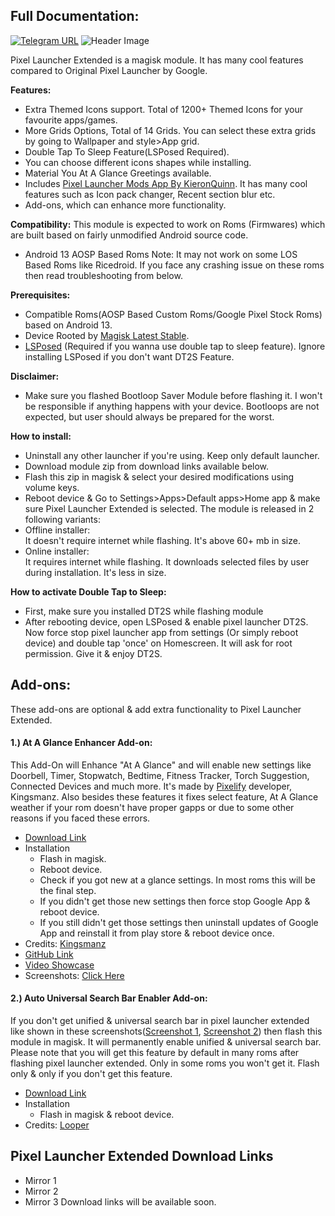 ## Full Documentation:

[![Telegram URL](https://img.shields.io/twitter/url?label=Telegram&logo=telegram&style=social&url=https%3A%2F%2Ft.me%2)](https://telegram.me/modulesrepo)
![Header Image](https://raw.githubusercontent.com/saitamasahil/Pixel-Launcher-Extended/main/banner.jpg)

Pixel Launcher Extended is a magisk module. It has many cool features compared to Original Pixel Launcher by Google.

**Features:**
- Extra Themed Icons support. Total of 1200+ Themed Icons for your favourite apps/games.
- More Grids Options, Total of 14 Grids. You can select these extra grids by going to Wallpaper and style>App grid.
- Double Tap To Sleep Feature(LSPosed Required).
- You can choose different icons shapes while installing.
- Material You At A Glance Greetings available.
- Includes [Pixel Launcher Mods App By KieronQuinn](https://github.com/KieronQuinn/PixelLauncherMods). It has many cool features such as Icon pack changer, Recent section blur etc.
- Add-ons, which can enhance more functionality.

**Compatibility:**
This module is expected to work on Roms (Firmwares) which are built based on fairly unmodified Android source code.
- Android 13 AOSP Based Roms
Note: It may not work on some LOS Based Roms like Ricedroid. If you face any crashing issue on these roms then read troubleshooting from below.

**Prerequisites:**
- Compatible Roms(AOSP Based Custom Roms/Google Pixel Stock Roms) based on Android 13.
- Device Rooted by [Magisk Latest Stable](https://github.com/topjohnwu/Magisk/releases/tag/v25.2).
- [LSPosed](https://github.com/LSPosed/LSPosed) (Required if you wanna use double tap to sleep feature). Ignore installing LSPosed if you don't want DT2S Feature.

**Disclaimer:**
- Make sure you flashed Bootloop Saver Module before flashing it. I won't be responsible if anything happens with your device. Bootloops are not expected, but user should always be prepared for the worst.

**How to install:**
- Uninstall any other launcher if you're using. Keep only default launcher.
- Download module zip from download links available below.
- Flash this zip in magisk & select your desired modifications using volume keys.
- Reboot device & Go to Settings>Apps>Default apps>Home app & make sure Pixel Launcher Extended is selected.
The module is released in 2 following variants:
- Offline installer:  
  It doesn't require internet while flashing. It's above 60+ mb in size.
- Online installer:  
  It requires internet while flashing. It downloads selected files by user during installation. It's less in size.

**How to activate Double Tap to Sleep:**
- First, make sure you installed DT2S while flashing module
- After rebooting device, open LSPosed & enable pixel launcher DT2S. Now force stop pixel launcher app from settings (Or simply reboot device) and double tap 'once' on Homescreen. It will ask for root permission. Give it & enjoy DT2S.

## Add-ons:
These add-ons are optional & add extra functionality to Pixel Launcher Extended.

#### 1.) At A Glance Enhancer Add-on:
This Add-On will Enhance "At A Glance" and will enable new settings like Doorbell, Timer, Stopwatch, Bedtime, Fitness Tracker, Torch Suggestion, Connected Devices and much more. It's made by [Pixelify](https://github.com/Kingsman44/Pixelify) developer, Kingsmanz. Also besides these features it fixes select feature, At A Glance weather if your rom doesn't have proper gapps or due to some other reasons if you faced these errors.
- [Download Link](https://www.pling.com/p/1938895/)
- Installation
  - Flash in magisk.
  - Reboot device.
  - Check if you got new at a glance settings. In most roms this will be the final step.
  - If you didn't get those new settings then force stop Google App & reboot device.
  - If you still didn't get those settings then uninstall updates of Google App and reinstall it from play store & reboot device once.
- Credits: [Kingsmanz](https://github.com/Kingsman44)
- [GitHub Link](https://github.com/Kingsman44/At-A-Glance-Enhancer)
- [Video Showcase](https://graph.org/file/5cd90b41ec3563e69c62f.mp4)
- Screenshots: [Click Here](https://graph.org/At-A-Glance-Enhancer-Screenshots-11-16)
#### 2.) Auto Universal Search Bar Enabler Add-on:
If you don't get unified & universal search bar in pixel launcher extended like shown in these screenshots([Screenshot 1](https://graph.org/file/ee8e311942af77de891c8.jpg), [Screenshot 2](https://graph.org/file/dfe907c4aa1283a535aee.jpg)) then flash this module in magisk. It will permanently enable unified & universal search bar.
Please note that you will get this feature by default in many roms after flashing pixel launcher extended. Only in some roms you won't get it. Flash only & only if you don't get this feature.
- [Download Link](https://pling.com/p/1898907/)
- Installation
  - Flash in magisk & reboot device.
- Credits: [Looper](https://github.com/iamlooper)

## Pixel Launcher Extended Download Links
- Mirror 1
- Mirror 2
- Mirror 3
Download links will be available soon.
